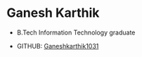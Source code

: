 # Ganesh Karthik

- B.Tech Information Technology graduate

- GITHUB: [Ganeshkarthik1031](https://github.com/Ganeshkarthik1031) 
